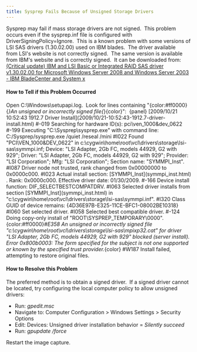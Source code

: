 ```yaml
---
title: Sysprep Fails Because of Unsigned Storage Drivers
---
```


Sysprep may fail if mass storage drivers are not signed.&nbsp; This problem
occurs even if the sysprep.inf file is configured with
DriverSigningPolicy=Ignore.&nbsp; This is a known problem with some
versions of LSI SAS drivers (1.30.02.00) used on IBM blades.&nbsp; The
driver available from&nbsp;LSI's website&nbsp;is not correctly signed.
&nbsp;The same version is available from IBM's website&nbsp;and is
correctly signed. &nbsp;It can be downloaded from:
[(Critical update) IBM and LSI Basic or Integrated RAID SAS driver v1.30.02.00 for Microsoft Windows Server 2008 and Windows Server 2003 - IBM BladeCenter and System x](https://www-947.ibm.com/systems/support/supportsite.wss/docdisplay?lndocid=MIGR-5073138&brandind=5000020)

<a name="SysprepFailsBecauseofUnsignedStorageDrivers-HowtoTellifthisProblemOccurred&nbsp;"></a>
#### How to Tell if this Problem Occurred&nbsp;

Open C:\Windows\setupapi.log.&nbsp; Look for lines containing
"{color:#ff0000}{*}An unsigned or incorrectly signed file{*}{color}":&nbsp;
{panel}
\[2009/10/21 10:52:43 1912.7 Driver Install\](2009/10/21-10:52:43-1912.7-driver-install\.html)
\#-019 Searching for hardware ID(s): pci\ven_1000&dev_0622
\#-199 Executing "C:\Sysprep\sysprep.exe" with command line:
C:/Sysprep/sysprep.exe /quiet /reseal /mini
\#I022 Found "PCI\VEN_1000&DEV_0622" in
c:\cygwin\home\root\vcl\drivers\storage\lsi-sas\symmpi.inf; Device: "LSI
Adapter, 2Gb FC, models 44929, G2 with 929"; Driver: "LSI Adapter, 2Gb FC,
models 44929, G2 with 929"; Provider: "LSI Corporation"; Mfg: "LSI
Corporation"; Section name: "SYMMPI_Inst".
\#I087 Driver node not trusted, rank changed from 0x00000000 to 0x0000c000.
\#I023 Actual install section: \[SYMMPI_Inst\](symmpi_inst\.html)
. Rank: 0x0000c000. Effective driver date: 01/30/2009.
\#-166 Device install function: DIF_SELECTBESTCOMPATDRV.
\#I063 Selected driver installs from section \[SYMMPI_Inst\](symmpi_inst\.html)
 in "c:\cygwin\home\root\vcl\drivers\storage\lsi-sas\symmpi.inf".
\#I320 Class GUID of device remains:
\{4D36E97B-E325-11CE-BFC1-08002BE10318\}
\#I060 Set selected driver.
\#I058 Selected best compatible driver.
\#-124 Doing copy-only install of "ROOT\SYSPREP_TEMPORARY\0000".
{color:#ff0000}*\#E358 An unsigned or incorrectly signed file
"c:\cygwin\home\root\vcl\drivers\storage\lsi-sas\mpixp32.cat" for driver
"LSI Adapter, 2Gb FC, models 44929, G2 with 929" blocked (server install).
Error 0x800b0003: The form specified for the subject is not one supported
or known by the specified trust provider.*{color}
\#W187 Install failed, attempting to restore original files.
  
  
<a name="SysprepFailsBecauseofUnsignedStorageDrivers-HowtoResolvethisProblem"></a>
#### How to Resolve this Problem

The preferred method is to obtain a signed driver.&nbsp; If a signed driver
cannot be located, try configuring the local computer policy to allow
unsigned drivers:
* Run: *gpedit.msc*
* Navigate to: Computer Configuration > Windows Settings > Security Options
* Edit: Devices: Unsigned driver installation behavior = *Silently succeed*
* Run: *gpupdate /force*

Restart the image capture.
